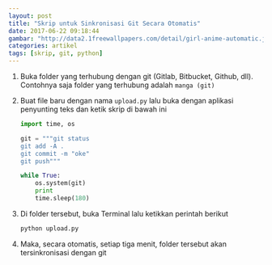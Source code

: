```yaml
---
layout: post
title: "Skrip untuk Sinkronisasi Git Secara Otomatis"
date: 2017-06-22 09:18:44
gambar: "http://data2.1freewallpapers.com/detail/girl-anime-automatic.jpg"
categories: artikel
tags: [skrip, git, python]
---
```


1. Buka folder yang terhubung dengan git (Gitlab, Bitbucket, Github, dll). Contohnya saja folder yang terhubung adalah `manga (git)`

2. Buat file baru dengan nama `upload.py` lalu buka dengan aplikasi penyunting teks dan ketik skrip di bawah ini

    ```python
    import time, os

    git = """git status
    git add -A .
    git commit -m "oke"
    git push"""

    while True:
        os.system(git)
        print
        time.sleep(180)
    ```

3. Di folder tersebut, buka Terminal lalu ketikkan perintah berikut

    ```bash
    python upload.py
    ```

4. Maka, secara otomatis, setiap tiga menit, folder tersebut akan tersinkronisasi dengan git
